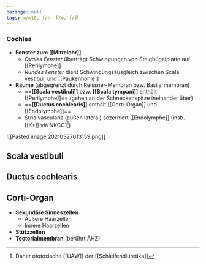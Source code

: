 ```yaml
---
bazinga: null
tags: m/m16, f/💀, f/⚙️, f/👂
---
```

### Cochlea 
- **Fenster zum [[Mittelohr]]**
	- *Ovales Fenster* überträgt Schwingungen von Steigbügelplatte auf [[Perilymphe]]
	- *Rundes Fenster* dient Schwingungsausgleich zwischen Scala vestibuli und [[Paukenhöhle]]
- **Räume** (abgegrenzt durch Reissner-Membran bzw. Basilarmembran)
	- ==**[[Scala vestibuli]]** bzw. **[[Scala tympani]]** enthält [[Perilymphe]]== (gehen an der Schneckenspitze ineinander über)
	- ==**[[Ductus cochlearis]]** enthält [[Corti-Organ]] und [[Endolymphe]]==
	- Stria vascularis (außen lateral) sezerniert [[Endolymphe]] (insb. [[K+]] via NKCC1[^1])


![[Pasted image 20210327013159.png]]

## Scala vestibuli
## Ductus cochlearis
## Corti-Organ
- **Sekundäre Sinneszellen**
	- Äußere Haarzellen
	- Innere Haarzellen
- **Stützzellen**
- **Tectorialmembran** (berührt ÄHZ)


[^1]: Daher ototoxische [[UAW]] der [[Schleifendiuretika]]